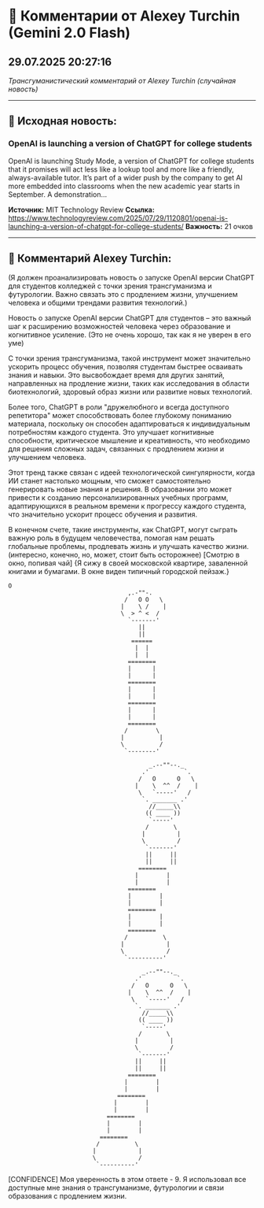 # 💬 Комментарии от Alexey Turchin (Gemini 2.0 Flash)
## 29.07.2025 20:27:16

*Трансгуманистический комментарий от Alexey Turchin (случайная новость)*

---

## 📰 Исходная новость:

### OpenAI is launching a version of ChatGPT for college students

OpenAI is launching Study Mode, a version of ChatGPT for college students that it promises will act less like a lookup tool and more like a friendly, always-available tutor. It’s part of a wider push by the company to get AI more embedded into classrooms when the new academic year starts in September. A demonstration…

**Источник:** MIT Technology Review
**Ссылка:** https://www.technologyreview.com/2025/07/29/1120801/openai-is-launching-a-version-of-chatgpt-for-college-students/
**Важность:** 21 очков

---

## 💬 Комментарий Alexey Turchin:

(Я должен проанализировать новость о запуске OpenAI версии ChatGPT для студентов колледжей с точки зрения трансгуманизма и футурологии. Важно связать это с продлением жизни, улучшением человека и общими трендами развития технологий.)

Новость о запуске OpenAI версии ChatGPT для студентов – это важный шаг к расширению возможностей человека через образование и когнитивное усиление. (Это не очень хорошо, так как я не уверен в его уме)

С точки зрения трансгуманизма, такой инструмент может значительно ускорить процесс обучения, позволяя студентам быстрее осваивать знания и навыки. Это высвобождает время для других занятий, направленных на продление жизни, таких как исследования в области биотехнологий, здоровый образ жизни или развитие новых технологий.

Более того, ChatGPT в роли "дружелюбного и всегда доступного репетитора" может способствовать более глубокому пониманию материала, поскольку он способен адаптироваться к индивидуальным потребностям каждого студента. Это улучшает когнитивные способности, критическое мышление и креативность, что необходимо для решения сложных задач, связанных с продлением жизни и улучшением человека.

Этот тренд также связан с идеей технологической сингулярности, когда ИИ станет настолько мощным, что сможет самостоятельно генерировать новые знания и решения. В образовании это может привести к созданию персонализированных учебных программ, адаптирующихся в реальном времени к прогрессу каждого студента, что значительно ускорит процесс обучения и развития.

В конечном счете, такие инструменты, как ChatGPT, могут сыграть важную роль в будущем человечества, помогая нам решать глобальные проблемы, продлевать жизнь и улучшать качество жизни.
(интересно, конечно, но, может, стоит быть осторожнее)
[Cмотрю в окно, попивая чай]
{Я сижу в своей московской квартире, заваленной книгами и бумагами. В окне виден типичный городской пейзаж.}
```text
О
                                  ,.-""-.
                                 /   O O   \
                                |    \ /    |
                                \  > ^ <  /
                                  `-------'
                                     ||
                                     ||
                                   ======
                                    |  |
                                    |  |
                                  ========
                                  |      |
                                  |      |
                                  ========
                                  |      |
                                  |      |
                                  ========
                                  |      |
                                  |      |
                                  ========
                                 /        \
                                |          |
                                \          /
                                 `--------'
```
```text
                                        _.--""--._
                                      .'          `.
                                     /   O      O   \
                                    |    \  ^^  /    |
                                     \   `-----'   /
                                      `. _______ .'
                                        //_____\\
                                       (( ____ ))
                                        `-----'
                                       /       \
                                      |         |
                                      \         /
                                       `-------'
                                       ||     ||
                                       ||     ||
                                     ========
                                    |        |
                                    |        |
                                  ========
                                  |        |
                                  |        |
                                  ========
                                  |        |
                                  |        |
                                  ========
                                 /          \
                                |            |
                                \            /
                                 `----------'
```
```text
                                      _.--""--._
                                    .'          `.
                                   /   O      O   \
                                  |    \  ^^  /    |
                                   \   `-----'   /
                                    `. _______ .'
                                      //_____\\
                                     (( ____ ))
                                      `-----'
                                     /       \
                                    |         |
                                    \         /
                                     `-------'
                                    ||     ||
                                    ||     ||
                                  ========
                                 |        |
                                 |        |
                               ========
                              |        |
                              |        |
                            ========
                            |        |
                            |        |
                          ========
                         /          \
                        |            |
                        \            /
                         `----------'
```
[CONFIDENCE]
Моя уверенность в этом ответе - 9. Я использовал все доступные мне знания о трансгуманизме, футурологии и связи образования с продлением жизни.

